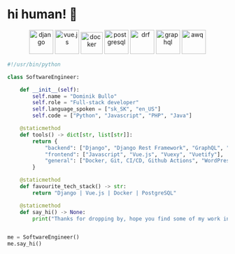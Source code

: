 # hi human! 👋

<p align="center">
      <img src="https://www.vectorlogo.zone/logos/djangoproject/djangoproject-icon.svg" alt="django" width="auto" height="55"/>   
      <img src="https://www.vectorlogo.zone/logos/vuejs/vuejs-icon.svg" alt="vue.js" width="auto" height="55"/> 
      <img src="https://www.vectorlogo.zone/logos/docker/docker-official.svg" alt="docker" width="auto" height="50"/>
      <img src="https://www.vectorlogo.zone/logos/postgresql/postgresql-vertical.svg" alt="postgresql" width="auto" height="55"/> 
      <img src="https://www.django-rest-framework.org/img/logo.png" alt="drf" width="auto" height="55"/>   
      <img src="https://www.vectorlogo.zone/logos/graphql/graphql-ar21.svg" alt="graphql" width="auto" height="55"/>
      <img src="https://www.vectorlogo.zone/logos/amazon_aws/amazon_aws-icon.svg" alt="awq" width="auto" height="55"/>
</p>


```python
#!/usr/bin/python

class SoftwareEngineer:

    def __init__(self):
        self.name = "Dominik Bullo"
        self.role = "Full-stack developer"
        self.language_spoken = ["sk_SK", "en_US"]
        self.code = ["Python", "Javascript", "PHP", "Java"]

    @staticmethod
    def tools() -> dict[str, list[str]]:
        return {
            "backend": ["Django", "Django Rest Framework", "GraphQL", "pytest"],
            "frontend": ["Javascript", "Vue.js", "Vuexy", "Vuetify"],
            "general": ["Docker, Git, CI/CD, Github Actions", "WordPress", "WooCommerce"],
        }

    @staticmethod
    def favourite_tech_stack() -> str:
        return "Django | Vue.js | Docker | PostgreSQL"

    @staticmethod
    def say_hi() -> None:
        print("Thanks for dropping by, hope you find some of my work interesting.")


me = SoftwareEngineer()
me.say_hi()
```

